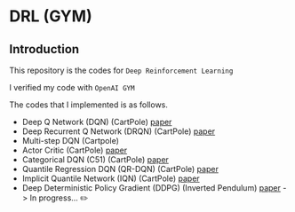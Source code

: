 # DRL (GYM)

## Introduction
This repository is the codes for `Deep Reinforcement Learning`

I verified my code with `OpenAI GYM`

The codes that I implemented is as follows.

- Deep Q Network (DQN) (CartPole) [paper](https://web.stanford.edu/class/psych209/Readings/MnihEtAlHassibis15NatureControlDeepRL.pdf)
- Deep Recurrent Q Network (DRQN) (CartPole) [paper](https://arxiv.org/abs/1507.06527)
- Multi-step DQN (Cartpole) 
- Actor Critic (CartPole) [paper](https://papers.nips.cc/paper/1786-actor-critic-algorithms.pdf)
- Categorical DQN (C51) (CartPole) [paper](https://arxiv.org/abs/1707.06887)
- Quantile Regression DQN (QR-DQN) (CartPole) [paper](https://arxiv.org/abs/1710.10044)
- Implicit Quantile Network (IQN) (CartPole) [paper](https://arxiv.org/abs/1806.06923)
- Deep Deterministic Policy Gradient (DDPG) (Inverted Pendulum) [paper](https://arxiv.org/abs/1509.02971) -> In progress... ✏️